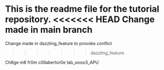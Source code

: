 This is the readme file for the tutorial repository.
<<<<<<< HEAD
Change made in main branch
=======
Change made in dazzling_feature to provoke conflict
>>>>>>> dazzling_feature

Ch8ge m8 fr0m c0llabertor0e lab_oooo3_APU
